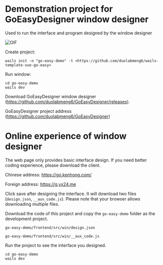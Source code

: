 # Demonstration project for GoEasyDesigner window designer

Used to run the interface and program designed by the window designer

![GIF](https://user-images.githubusercontent.com/59047063/270091148-a89d2ab9-9ba3-4efc-b0fa-0a7dcc3bcfc1.gif)

Create project:

```
wails init -n "go-easy-demo" -t <https://github.com/duolabmeng6/wails-template-vue-go-easy>
```

Run window:

```
cd go-easy-demo
wails dev
```


Download GoEasyDesigner window designer (<https://github.com/duolabmeng6/GoEasyDesigner/releases>).

GoEasyDesigner project address (<https://github.com/duolabmeng6/GoEasyDesigner>)

# Online experience of window designer

The web page only provides basic interface design. If you need better coding experience, please download the client.

Chinese address: <https://go.kenhong.com/>

Foreign address: <https://g.yx24.me>

Click save after designing the interface. It will download two files (`design.json`, `__aux_code.js`). Please note that your browser allows downloading multiple files.

Download the code of this project and copy the `go-easy-demo` folder as the development project.

`go-easy-demo/frontend/src/win/design.json`

`go-easy-demo/frontend/src/win/__aux_code.js`

Run the project to see the interface you designed.

```
cd go-easy-demo
wails dev
```